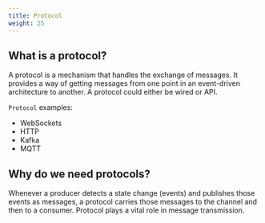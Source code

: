 ```yaml
---
title: Protocol
weight: 25
---
```



## What is a protocol?
A protocol is a mechanism that handles the exchange of messages. It provides a way of getting messages from one point in an event-driven architecture to another. A protocol could either be wired or API.

`Protocol` examples:
* WebSockets
* HTTP
* Kafka
* MQTT

## Why do we need protocols?
Whenever a producer detects a state change (events) and publishes those events as messages, a protocol carries those messages to the channel and then to a consumer. Protocol plays a vital role in message transmission.